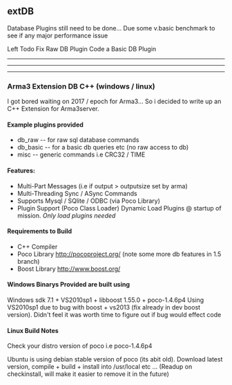 ## extDB

Database Plugins still need to be done...
Due some v.basic benchmark to see if any major performance issue

Left Todo
Fix Raw DB Plugin
Code a Basic DB Plugin



---------------
---------------
---------------


### Arma3 Extension DB  C++ (windows / linux)

I got bored waiting on 2017 / epoch for Arma3...
So i decided to write up an C++ Extension for Arma3server.


#### Example plugins provided
- db_raw   -- for raw sql database commands
- db_basic -- for a basic db queries etc (no raw access to db)
- misc     -- generic commands i.e CRC32 / TIME

#### Features:

 - Multi-Part Messages (i.e if output > outputsize set by arma)
 - Multi-Threading Sync / ASync Commands
 - Supports Mysql / SQlite / ODBC  (via Poco Library)
 - Plugin Support (Poco Class Loader) Dynamic Load Plugins @ startup of
   mission. *Only load plugins needed*

#### Requirements to Build

 - C++ Compiler
 - Poco Library http://pocoproject.org/  (note some more db features in 1.5 branch)
 - Boost Library http://www.boost.org/


#### Windows Binarys Provided are built using

Windows sdk 7.1 + VS2010sp1 + libboost 1.55.0 + poco-1.4.6p4
Using VS2010sp1 due to bug with boost + vs2013 (fix already in dev boost version).
Didn't feel it was worth time to figure out if bug would effect code


#### Linux Build Notes

Check your distro version of poco i.e poco-1.4.6p4

Ubuntu is using debian stable version of poco (its abit old). 
Download latest version, compile + build + install into /usr/local etc ... (Readup on checkinstall, will make it easier to remove it in the future)
